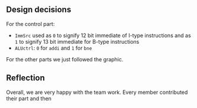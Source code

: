 ## Design decisions

For the control part:

* `ImmSrc` used as `0` to signify 12 bit immediate of I-type instructions and as `1` to signify 13 bit immediate for B-type instructions
* `ALUctrl`: `0` for `addi` and `1` for `bne`

For the other parts we just followed the graphic.

## Reflection

Overall, we are very happy with the team work.
Every member contributed their part and then 
